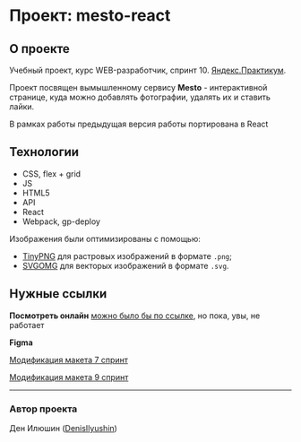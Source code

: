 # Проект: mesto-react

[//todo]: # (нужно поправить файл перед сдачей)
## О проекте

Учебный проект, курс WEB-разработчик, спринт 10.
[Яндекс.Практикум](https://practicum.yandex.ru/).

Проект посвящен вымышленному сервису **Mesto** - интерактивной странице, куда
можно добавлять фотографии, удалять их и ставить лайки.

В рамках работы предыдущая версия работы портирована в React

## Технологии

- CSS, flex + grid
- JS
- HTML5
- API
- React
- Webpack, gp-deploy

Изображения были оптимизированы с помощью:
- [TinyPNG](https://tinypng.com/) для растровых изображений в формате `.png`;
- [SVGOMG](https://jakearchibald.github.io/svgomg/) для векторых изображений
  в формате `.svg`.

## Нужные ссылки

**Посмотреть онлайн**
[можно было бы по ссылке](https://denisilyushin.github.io/mesto-react//), 
но пока, увы, не работает

**Figma**

[Модификация макета 7 спринт](https://www.figma.com/file/kRVLKwYG3d1HGLvh7JFWRT/JavaScript.-Sprint-6?node-id=0%3A1)

[Модификация макета 9 спринт](https://www.figma.com/file/PSdQFRHoxXJFs2FH8IXViF/JavaScript.-Sprint-9?type=design&t=KGZwFa22kt8ab2WR-0)


---
### Автор проекта

Ден Илюшин ([DenisIlyushin](https://github.com/DenisIlyushin/))